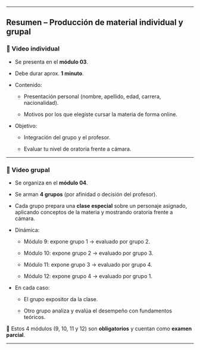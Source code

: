 -- -

## **Resumen – Producción de material individual y grupal**

### 📌 Video individual

- Se presenta en el **módulo 03**.
    
- Debe durar aprox. **1 minuto**.
    
- Contenido:
    
    - Presentación personal (nombre, apellido, edad, carrera, nacionalidad).
        
    - Motivos por los que elegiste cursar la materia de forma online.
        
- Objetivo:
    
    - Integración del grupo y el profesor.
        
    - Evaluar tu nivel de oratoria frente a cámara.
        

---

### 📌 Video grupal

- Se organiza en el **módulo 04**.
    
- Se arman **4 grupos** (por afinidad o decisión del profesor).
    
- Cada grupo prepara una **clase especial** sobre un personaje asignado, aplicando conceptos de la materia y mostrando oratoria frente a cámara.
    
- Dinámica:
    
    - Módulo 9: expone grupo 1 → evaluado por grupo 2.
        
    - Módulo 10: expone grupo 2 → evaluado por grupo 3.
        
    - Módulo 11: expone grupo 3 → evaluado por grupo 4.
        
    - Módulo 12: expone grupo 4 → evaluado por grupo 1.
        
- En cada caso:
    
    - El grupo expositor da la clase.
        
    - Otro grupo analiza y evalúa el desempeño con fundamentos teóricos.
        

🔹 Estos 4 módulos (9, 10, 11 y 12) son **obligatorios** y cuentan como **examen parcial**.

---
